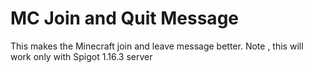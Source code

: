 # MC Join and Quit Message
 This makes the Minecraft join and leave message better. Note , this will work only with Spigot 1.16.3 server
 
